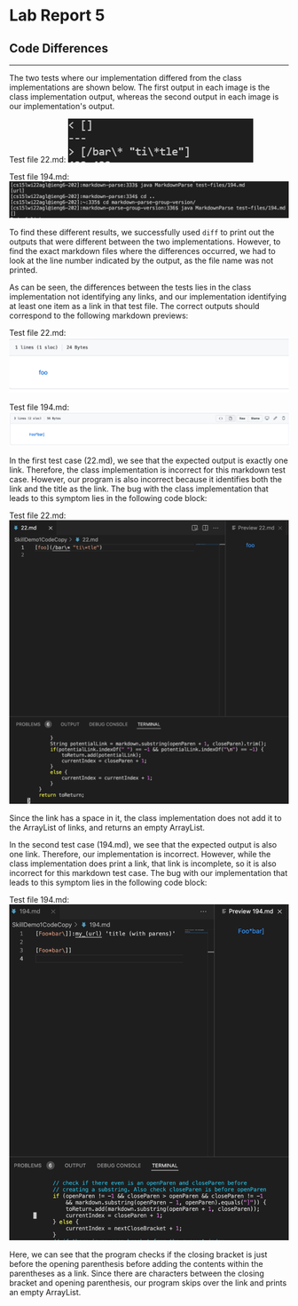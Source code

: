 # Lab Report 5
## Code Differences
---

The two tests where our implementation differed from the class implementations are shown below. The first output
in each image is the class implementation output, whereas the second output in each image is our implementation's output.

Test file 22.md:
![Image](diffTest1.png)

Test file 194.md:
![Image](diffTest2.png)

To find these different results, we successfully used `diff` to print out the outputs that were different between the two 
implementations. However, to find the exact markdown files where the differences occurred, 
we had to look at the line number indicated by the output, as the file name was not printed.

As can be seen, the differences between the tests lies in the class implementation not identifying any links,
and our implementation identifying at least one item as a link in that test file. The correct outputs should correspond
to the following markdown previews:

Test file 22.md:
![Image](mdPreview1.png)

Test file 194.md:
![Image](mdPreview2.png)

In the first test case (22.md), we see that the expected output is exactly one link. Therefore, the class implementation is incorrect for this markdown test case. However, our program is also incorrect because it identifies both the link and the title as the link. The bug with the class implementation that 
leads to this symptom lies in the following code block:

Test file 22.md:
![Image](bugCode1.png)

Since the link has a space in it, the class implementation does not add it to the ArrayList of links, and
returns an empty ArrayList.

In the second test case (194.md), we see that the expected output is also one link. Therefore, our implementation is incorrect. However,
while the class implementation does print a link, that link is incomplete, so it is also incorrect for this markdown test case. 
The bug with our implementation that leads to this symptom lies in the following code block:

Test file 194.md:
![Image](bugCode2.png)

Here, we can see that the program checks if the closing bracket is just before the opening parenthesis before adding the contents
within the parentheses as a link. Since there are characters between the closing bracket and opening parenthesis, our program
skips over the link and prints an empty ArrayList.
